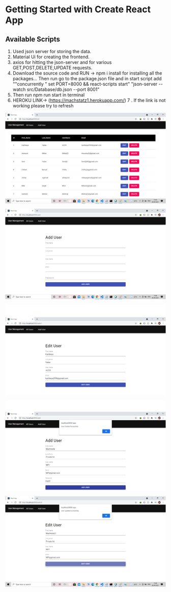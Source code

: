 # Getting Started with Create React App



## Available Scripts
1. Used json server for storing the data.
2. Material Ui for creating the frontend.
3. axios for hitting the json-server and for various GET,POST,DELETE,UPDATE requests.
4. Download the source code and RUN -> npm i install for installing all the packages... Then run go to the package.json file and in start script add ""concurrently \" set  PORT=8000  && react-scripts start\" \"json-server --watch src/Database/db.json --port 8001\"
5. Then run npm run start in terminal
6. HEROKU LINK-> (https://machstatz1.herokuapp.com/)
7 . If the link is not working please try to refresh

 ![All Users](/images/machstatz1.png)
 
 ![Add Users](/images/machstatz2.png)
 
 ![ms](/images/machstatz3.png)
 
 ![ms1](/images/machstatz4.png)
 
 ![ms2](/images/machstatz5.png)
 
